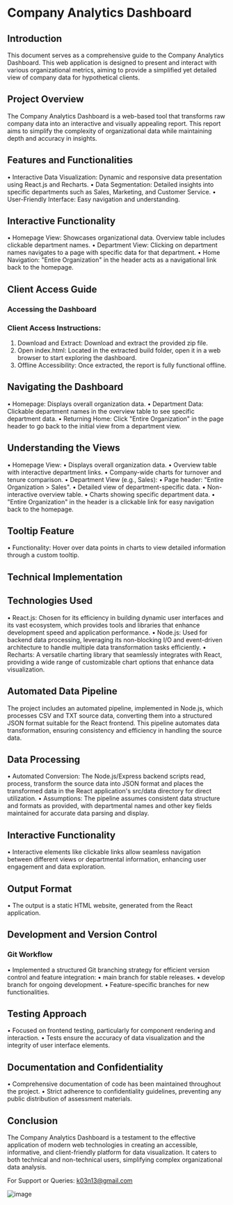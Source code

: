 # Company Analytics Dashboard

## Introduction
This document serves as a comprehensive guide to the Company Analytics Dashboard. This web application is designed to present and interact with various organizational metrics, aiming to provide a simplified yet detailed view of company data for hypothetical clients.

## Project Overview
The Company Analytics Dashboard is a web-based tool that transforms raw company data into an interactive and visually appealing report. This report aims to simplify the complexity of organizational data while maintaining depth and accuracy in insights.

## Features and Functionalities
•	Interactive Data Visualization: Dynamic and responsive data presentation using React.js and Recharts.
•	Data Segmentation: Detailed insights into specific departments such as Sales, Marketing, and Customer Service.
•	User-Friendly Interface: Easy navigation and understanding.

## Interactive Functionality
•	Homepage View: Showcases organizational data. Overview table includes clickable department names.
•	Department View: Clicking on department names navigates to a page with specific data for that department.
•	Home Navigation: "Entire Organization" in the header acts as a navigational link back to the homepage.

## Client Access Guide
### Accessing the Dashboard
### Client Access Instructions:
1.	Download and Extract: Download and extract the provided zip file.
2.	Open index.html: Located in the extracted build folder, open it in a web browser to start exploring the dashboard.
3.	Offline Accessibility: Once extracted, the report is fully functional offline.

## Navigating the Dashboard
•	Homepage: Displays overall organization data.
•	Department Data: Clickable department names in the overview table to see specific department data.
•	Returning Home: Click "Entire Organization" in the page header to go back to the initial view from a department view.

## Understanding the Views
•	Homepage View:
•	Displays overall organization data.
•	Overview table with interactive department links.
•	Company-wide charts for turnover and tenure comparison.
•	Department View (e.g., Sales):
•	Page header: "Entire Organization > Sales".
•	Detailed view of department-specific data.
•	Non-interactive overview table.
•	Charts showing specific department data.
•	"Entire Organization" in the header is a clickable link for easy navigation back to the homepage.

## Tooltip Feature
•	Functionality: Hover over data points in charts to view detailed information through a custom tooltip.

## Technical Implementation
## Technologies Used
•	React.js: Chosen for its efficiency in building dynamic user interfaces and its vast ecosystem, which provides tools and libraries that enhance development speed and application performance.
•	Node.js: Used for backend data processing, leveraging its non-blocking I/O and event-driven architecture to handle multiple data transformation tasks efficiently.
•	Recharts: A versatile charting library that seamlessly integrates with React, providing a wide range of customizable chart options that enhance data visualization.

## Automated Data Pipeline
The project includes an automated pipeline, implemented in Node.js, which processes CSV and TXT source data, converting them into a structured JSON format suitable for the React frontend. This pipeline automates data transformation, ensuring consistency and efficiency in handling the source data.

## Data Processing
•	Automated Conversion: The Node.js/Express backend scripts read, process, transform the source data into JSON format and places the transformed data in the React application's src/data directory for direct utilization.
•	Assumptions: The pipeline assumes consistent data structure and formats as provided, with departmental names and other key fields maintained for accurate data parsing and display.

## Interactive Functionality
•	Interactive elements like clickable links allow seamless navigation between different views or departmental information, enhancing user engagement and data exploration.

## Output Format
•	The output is a static HTML website, generated from the React application.

## Development and Version Control
### Git Workflow
•	Implemented a structured Git branching strategy for efficient version control and feature integration:
•	main branch for stable releases.
•	develop branch for ongoing development.
•	Feature-specific branches for new functionalities.

## Testing Approach
•	Focused on frontend testing, particularly for component rendering and interaction.
•	Tests ensure the accuracy of data visualization and the integrity of user interface elements.

## Documentation and Confidentiality
•	Comprehensive documentation of code has been maintained throughout the project.
•	Strict adherence to confidentiality guidelines, preventing any public distribution of assessment materials.

## Conclusion
The Company Analytics Dashboard is a testament to the effective application of modern web technologies in creating an accessible, informative, and client-friendly platform for data visualization. It caters to both technical and non-technical users, simplifying complex organizational data analysis.

For Support or Queries: k03n13@gmail.com

![image](https://github.com/anvesh1303/CompanyAnalyticsDashBoard-1/assets/98427744/b4d53cf1-3cf3-45bd-8dd4-2e3e3663a56f)
